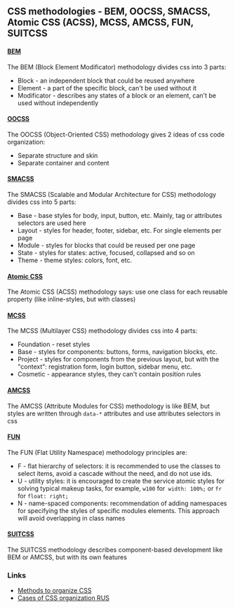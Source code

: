 ## CSS methodologies - BEM, OOCSS, SMACSS, Atomic CSS (ACSS), MCSS, AMCSS, FUN, SUITCSS

#### [BEM](https://en.bem.info)

The BEM (Block Element Modificator) methodology divides css into 3 parts:
- Block - an independent block that could be reused anywhere
- Element - a part of the specific block, can't be used without it
- Modificator - describes any states of a block or an element, can't be used without independently


#### [OOCSS](https://github.com/stubbornella/oocss/wikis)

The OOCSS (Object-Oriented CSS) methodology gives 2 ideas of css code organization:
- Separate structure and skin
- Separate container and content


#### [SMACSS](http://smacss.com)

The SMACSS (Scalable and Modular Architecture for CSS) methodology divides css into 5 parts:
- Base - base styles for body, input, button, etc. Mainly, tag or attributes selectors are used here
- Layout - styles for header, footer, sidebar, etc. For single elements per page
- Module - styles for blocks that could be reused per one page
- State - styles for states: active, focused, collapsed and so on
- Theme - theme styles: colors, font, etc.


#### [Atomic CSS](https://acss.io)

The Atomic CSS (ACSS) methodology says: use one class for each reusable property (like inline-styles, but with classes)


#### [MCSS](https://operatino.github.io/MCSS/en)

The MCSS (Multilayer CSS) methodology divides css into 4 parts:
- Foundation - reset styles
- Base - styles for components: buttons, forms, navigation blocks, etc.
- Project - styles for components from the previous layout, but with the "context": registration form, login button, sidebar menu, etc.
- Cosmetic - appearance styles, they can't contain position rules


#### [AMCSS](https://amcss.github.io)

The AMCSS (Attribute Modules for CSS) methodology is like BEM, but styles are written through `data-*` attributes and use attributes selectors in css


#### [FUN](https://benfrain.com/enduring-css-writing-style-sheets-rapidly-changing-long-lived-projects)

The FUN (Flat Utility Namespace) methodology principles are:
- F - flat hierarchy of selectors: it is recommended to use the classes to select items, avoid a cascade without the need, and do not use ids.
- U - utility styles: it is encouraged to create the service atomic styles for solving typical makeup tasks, for example, `w100` for` width: 100%;` or `fr` for `float: right;`
- N - name-spaced components: recommendation of adding namespaces for specifying the styles of specific modules elements. This approach will avoid overlapping in class names


#### [SUITCSS](https://suitcss.github.io)

The SUITCSS methodology describes component-based development like BEM or AMCSS, but with its own features


### Links

- [Methods to organize CSS](https://css-tricks.com/methods-organize-css)
- [Cases of CSS organization RUS](https://habr.com/ru/post/256109)
